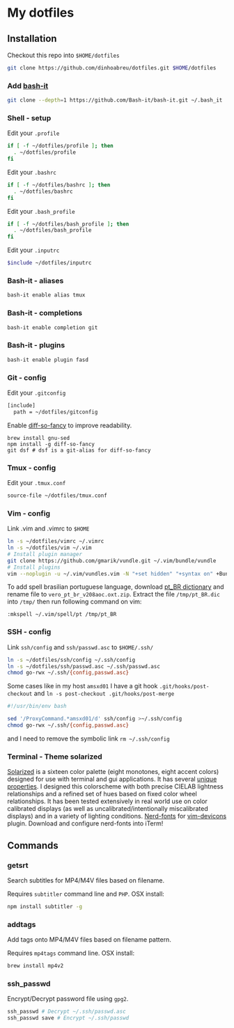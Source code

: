 # My dotfiles

## Installation

Checkout this repo into `$HOME/dotfiles`

```bash
git clone https://github.com/dinhoabreu/dotfiles.git $HOME/dotfiles
```

### Add [bash-it](https://github.com/Bash-it/bash-it)

```bash
git clone --depth=1 https://github.com/Bash-it/bash-it.git ~/.bash_it
```

### Shell - setup

Edit your `.profile`

```bash
if [ -f ~/dotfiles/profile ]; then
  . ~/dotfiles/profile
fi
```

Edit your `.bashrc`

```bash
if [ -f ~/dotfiles/bashrc ]; then
  . ~/dotfiles/bashrc
fi
```

Edit your `.bash_profile`

```bash
if [ -f ~/dotfiles/bash_profile ]; then
  . ~/dotfiles/bash_profile
fi
```

Edit your `.inputrc`

```bash
$include ~/dotfiles/inputrc
```

### Bash-it - aliases

```bash
bash-it enable alias tmux
```

### Bash-it - completions

```bash
bash-it enable completion git
```

### Bash-it - plugins

```bash
bash-it enable plugin fasd
```

### Git - config

Edit your `.gitconfig`

```bash
[include]
  path = ~/dotfiles/gitconfig
```

Enable [diff-so-fancy](https://github.com/stevemao/diff-so-fancy) to improve readability.

```
brew install gnu-sed
npm install -g diff-so-fancy
git dsf # dsf is a git-alias for diff-so-fancy
```

### Tmux - config

Edit your `.tmux.conf`

```bash
source-file ~/dotfiles/tmux.conf
```

### Vim - config

Link .vim and .vimrc to `$HOME`

```bash
ln -s ~/dotfiles/vimrc ~/.vimrc
ln -s ~/dotfiles/vim ~/.vim
# Install plugin manager
git clone https://github.com/gmarik/vundle.git ~/.vim/bundle/vundle
# Install plugins
vim --noplugin -u ~/.vim/vundles.vim -N "+set hidden" "+syntax on" +BundleClean +BundleInstall +qall
```

To add spell brasilian portuguese language, download 
[pt_BR dictionary](http://downloads.sourceforge.net/project/aoo-extensions/1375/8/vero_pt_br_v208aoc.oxt?r=http%3A%2F%2Fextensions.openoffice.org%2Fen%2Fproject%2Fvero-brazilian-portuguese-spellchecking-dictionary-hyphenator&ts=1477079390&use_mirror=ufpr)
and rename file to `vero_pt_br_v208aoc.oxt.zip`. Extract the file `/tmp/pt_BR.dic` into `/tmp/` then run following command on vim:

```
:mkspell ~/.vim/spell/pt /tmp/pt_BR
```

### SSH - config

Link `ssh/config` and `ssh/passwd.asc` to `$HOME/.ssh/`

```bash
ln -s ~/dotfiles/ssh/config ~/.ssh/config
ln -s ~/dotfiles/ssh/passwd.asc ~/.ssh/passwd.asc
chmod go-rwx ~/.ssh/{config,passwd.asc}
```

Some cases like in my host `amsxd01` I have a git hook `.git/hooks/post-checkout` and `ln -s post-checkout .git/hooks/post-merge`

```bash
#!/usr/bin/env bash

sed '/ProxyCommand.*amsxd01/d' ssh/config >~/.ssh/config
chmod go-rwx ~/.ssh/{config,passwd.asc}
```

and I need to remove the symbolic link `rm ~/.ssh/config`

### Terminal - Theme solarized

[Solarized](http://ethanschoonover.com/solarized) is a sixteen color palette (eight monotones, eight accent colors) designed for use with terminal and gui applications. It has several [unique properties](http://ethanschoonover.com/solarized#features). I designed this colorscheme with both precise CIELAB lightness relationships and a refined set of hues based on fixed color wheel relationships. It has been tested extensively in real world use on color calibrated displays (as well as uncalibrated/intentionally miscalibrated displays) and in a variety of lighting conditions.
[Nerd-fonts](https://github.com/ryanoasis/nerd-fonts/blob/master/patched-fonts/SourceCodePro/Regular/complete/Sauce%20Code%20Pro%20Nerd%20Font%20Complete.ttf) for [vim-devicons](https://github.com/ryanoasis/vim-devicons) plugin.
Download and configure nerd-fonts into iTerm!

## Commands

### getsrt

Search subtitles for MP4/M4V files based on filename.

Requires `subtitler` command line and `PHP`. OSX install:

```bash
npm install subtitler -g
```

### addtags

Add tags onto MP4/M4V files based on filename pattern.

Requires `mp4tags` command line. OSX install:

```bash
brew install mp4v2
```

### ssh_passwd

Encrypt/Decrypt password file using `gpg2`.

```bash
ssh_passwd # Decrypt ~/.ssh/passwd.asc
ssh_passwd save # Encrypt ~/.ssh/passwd
```
